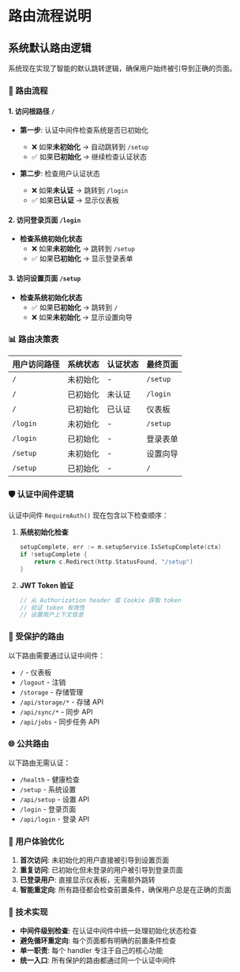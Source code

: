 # 路由流程说明

## 系统默认路由逻辑

系统现在实现了智能的默认跳转逻辑，确保用户始终被引导到正确的页面。

### 🔄 路由流程

#### 1. 访问根路径 `/`
- **第一步**: 认证中间件检查系统是否已初始化
  - ❌ 如果**未初始化** → 自动跳转到 `/setup`
  - ✅ 如果**已初始化** → 继续检查认证状态

- **第二步**: 检查用户认证状态
  - ❌ 如果**未认证** → 跳转到 `/login`
  - ✅ 如果**已认证** → 显示仪表板

#### 2. 访问登录页面 `/login`
- **检查系统初始化状态**
  - ❌ 如果**未初始化** → 跳转到 `/setup`
  - ✅ 如果**已初始化** → 显示登录表单

#### 3. 访问设置页面 `/setup`
- **检查系统初始化状态**
  - ✅ 如果**已初始化** → 跳转到 `/`
  - ❌ 如果**未初始化** → 显示设置向导

### 📊 路由决策表

| 用户访问路径 | 系统状态 | 认证状态 | 最终页面 |
|-------------|----------|----------|----------|
| `/` | 未初始化 | - | `/setup` |
| `/` | 已初始化 | 未认证 | `/login` |
| `/` | 已初始化 | 已认证 | 仪表板 |
| `/login` | 未初始化 | - | `/setup` |
| `/login` | 已初始化 | - | 登录表单 |
| `/setup` | 未初始化 | - | 设置向导 |
| `/setup` | 已初始化 | - | `/` |

### 🛡️ 认证中间件逻辑

认证中间件 `RequireAuth()` 现在包含以下检查顺序：

1. **系统初始化检查**
   ```go
   setupComplete, err := m.setupService.IsSetupComplete(ctx)
   if !setupComplete {
       return c.Redirect(http.StatusFound, "/setup")
   }
   ```

2. **JWT Token 验证**
   ```go
   // 从 Authorization header 或 Cookie 获取 token
   // 验证 token 有效性
   // 设置用户上下文信息
   ```

### 🔐 受保护的路由

以下路由需要通过认证中间件：
- `/` - 仪表板
- `/logout` - 注销
- `/storage` - 存储管理
- `/api/storage/*` - 存储 API
- `/api/sync/*` - 同步 API
- `/api/jobs` - 同步任务 API

### 🌐 公共路由

以下路由无需认证：
- `/health` - 健康检查
- `/setup` - 系统设置
- `/api/setup` - 设置 API
- `/login` - 登录页面
- `/api/login` - 登录 API

### 🎯 用户体验优化

1. **首次访问**: 未初始化的用户直接被引导到设置页面
2. **重复访问**: 已初始化但未登录的用户被引导到登录页面
3. **已登录用户**: 直接显示仪表板，无需额外跳转
4. **智能重定向**: 所有路径都会检查前置条件，确保用户总是在正确的页面

### 🔧 技术实现

- **中间件级别检查**: 在认证中间件中统一处理初始化状态检查
- **避免循环重定向**: 每个页面都有明确的前置条件检查
- **单一职责**: 每个 handler 专注于自己的核心功能
- **统一入口**: 所有保护的路由都通过同一个认证中间件